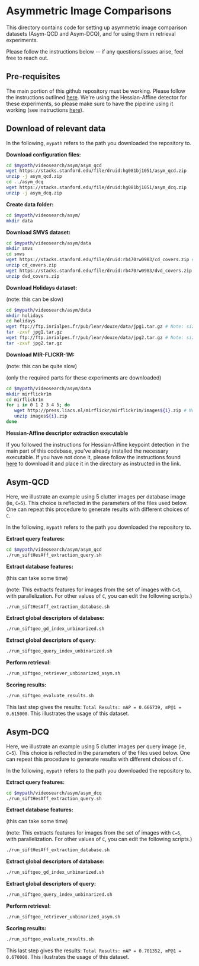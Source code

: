 # Asymmetric Image Comparisons

This directory contains code for setting up asymmetric image comparison 
datasets (Asym-QCD and Asym-DCQ), and for using them in retrieval experiments.

Please follow the instructions below -- if any questions/issues arise, feel free to reach out.

## Pre-requisites

The main portion of this github repository must be working.
Please follow the instructions outlined [here](https://github.com/andrefaraujo/videosearch/blob/master/README.md#quick-start).
We're using the Hessian-Affine detector for these experiments, so please make sure to have the pipeline using it working (see instructions [here](https://github.com/andrefaraujo/videosearch#indexingretrievingscoring-using-hessian-affine-detector)).

## Download of relevant data

In the following, `mypath` refers to the path you downloaded the repository to.

**Download configuration files:**

```bash
cd $mypath/videosearch/asym/asym_qcd
wget https://stacks.stanford.edu/file/druid:hg081bj1051/asym_qcd.zip
unzip -j asym_qcd.zip
cd ../asym_dcq
wget https://stacks.stanford.edu/file/druid:hg081bj1051/asym_dcq.zip
unzip -j asym_dcq.zip
```

**Create data folder:**

```bash
cd $mypath/videosearch/asym/
mkdir data
```

**Download SMVS dataset:**

```bash
cd $mypath/videosearch/asym/data
mkdir smvs
cd smvs
wget https://stacks.stanford.edu/file/druid:rb470rw0983/cd_covers.zip # Note: size of this file is 442MB
unzip cd_covers.zip
wget https://stacks.stanford.edu/file/druid:rb470rw0983/dvd_covers.zip # Note: size of this file is 439MB
unzip dvd_covers.zip
```

**Download Holidays dataset:** 

(note: this can be slow)

```bash
cd $mypath/videosearch/asym/data
mkdir holidays 
cd holidays
wget ftp://ftp.inrialpes.fr/pub/lear/douze/data/jpg1.tar.gz # Note: size of this file is 1.1GB
tar -zxvf jpg1.tar.gz
wget ftp://ftp.inrialpes.fr/pub/lear/douze/data/jpg2.tar.gz # Note: size of this file is 1.6GB
tar -zxvf jpg2.tar.gz
```

**Download MIR-FLICKR-1M:** 

(note: this can be quite slow)

(only the required parts for these experiments are downloaded)

```bash
cd $mypath/videosearch/asym/data
mkdir mirflickr1m
cd mirflickr1m
for i in 0 1 2 3 4 5; do
   wget http://press.liacs.nl/mirflickr/mirflickr1m/images${i}.zip # Note: size of these files is 12GB each
   unzip images${i}.zip
done
```

**Hessian-Affine descriptor extraction executable**

If you followed the instructions for Hessian-Affine keypoint detection in the main part of this codebase, you've already installed the necessary executable.
If you have not done it, please follow the instructions found [here](https://github.com/andrefaraujo/videosearch#indexingretrievingscoring-using-hessian-affine-detector) to download it and place it in the directory as instructed in the link.

## Asym-QCD

Here, we illustrate an example using 5 clutter images per database image (ie, `C=5`).
This choice is reflected in the parameters of the files used below.
One can repeat this procedure to generate results with different choices of `C`.

In the following, `mypath` refers to the path you downloaded the repository to.

**Extract query features:**

```bash
cd $mypath/videosearch/asym/asym_qcd
./run_siftHesAff_extraction_query.sh
```

**Extract database features:** 

(this can take some time)

(note: This extracts features for images from the set of images with `C=5`, with parallelization.
For other values of `C`, you can edit the following scripts.)

```bash
./run_siftHesAff_extraction_database.sh
```

**Extract global descriptors of database:**

```bash
./run_siftgeo_gd_index_unbinarized.sh
```

**Extract global descriptors of query:**

```bash
./run_siftgeo_query_index_unbinarized.sh
```

**Perform retrieval:**

```bash
./run_siftgeo_retriever_unbinarized_asym.sh
```

**Scoring results:**

```bash
./run_siftgeo_evaluate_results.sh
```

This last step gives the results: `Total Results: mAP = 0.666739, mP@1 = 0.615000`.
This illustrates the usage of this dataset.

## Asym-DCQ

Here, we illustrate an example using 5 clutter images per query image (ie, `C=5`).
This choice is reflected in the parameters of the files used below.
One can repeat this procedure to generate results with different choices of `C`.

In the following, `mypath` refers to the path you downloaded the repository to.

**Extract query features:**

```bash
cd $mypath/videosearch/asym/asym_dcq
./run_siftHesAff_extraction_query.sh
```

**Extract database features:** 

(this can take some time)

(note: This extracts features for images from the set of images with `C=5`, with parallelization.
For other values of `C`, you can edit the following scripts.)

```bash
./run_siftHesAff_extraction_database.sh
```

**Extract global descriptors of database:**

```bash
./run_siftgeo_gd_index_unbinarized.sh
```

**Extract global descriptors of query:**

```bash
./run_siftgeo_query_index_unbinarized.sh
```

**Perform retrieval:**

```bash
./run_siftgeo_retriever_unbinarized_asym.sh
```

**Scoring results:**

```bash
./run_siftgeo_evaluate_results.sh
```

This last step gives the results: `Total Results: mAP = 0.701352, mP@1 = 0.670000`.
This illustrates the usage of this dataset.

